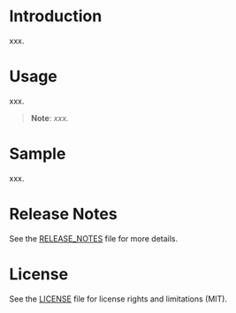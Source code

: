 # Introduction

xxx.

# Usage

xxx.

>**Note**: *xxx.*

# Sample

xxx.

# Release Notes

See the [RELEASE_NOTES](RELEASE_NOTES.md) file for more details.

# License

See the [LICENSE](LICENSE.md) file for license rights and limitations (MIT).
